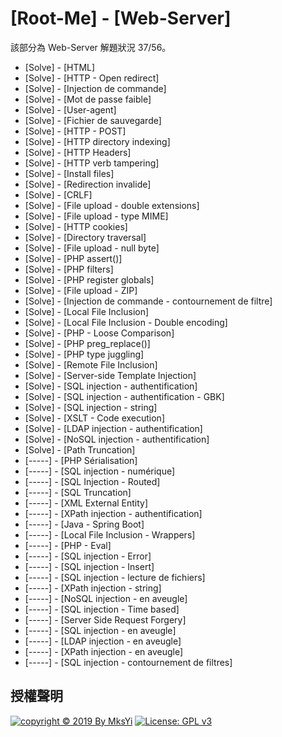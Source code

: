 [Root-Me] - [Web-Server]
===

該部分為 Web-Server 解題狀況 37/56。

- [Solve] - [HTML]
- [Solve] - [HTTP - Open redirect]
- [Solve] - [Injection de commande]
- [Solve] - [Mot de passe faible]
- [Solve] - [User-agent]
- [Solve] - [Fichier de sauvegarde]
- [Solve] - [HTTP - POST]
- [Solve] - [HTTP directory indexing]
- [Solve] - [HTTP Headers]
- [Solve] - [HTTP verb tampering]
- [Solve] - [Install files]
- [Solve] - [Redirection invalide]
- [Solve] - [CRLF]
- [Solve] - [File upload - double extensions]
- [Solve] - [File upload - type MIME]
- [Solve] - [HTTP cookies]
- [Solve] - [Directory traversal]
- [Solve] - [File upload - null byte]
- [Solve] - [PHP assert()]
- [Solve] - [PHP filters]
- [Solve] - [PHP register globals]
- [Solve] - [File upload - ZIP]
- [Solve] - [Injection de commande - contournement de filtre]
- [Solve] - [Local File Inclusion]
- [Solve] - [Local File Inclusion - Double encoding]
- [Solve] - [PHP - Loose Comparison]
- [Solve] - [PHP preg_replace()]
- [Solve] - [PHP type juggling]
- [Solve] - [Remote File Inclusion]
- [Solve] - [Server-side Template Injection]
- [Solve] - [SQL injection - authentification]
- [Solve] - [SQL injection - authentification - GBK]
- [Solve] - [SQL injection - string]
- [Solve] - [XSLT - Code execution]
- [Solve] - [LDAP injection - authentification]
- [Solve] - [NoSQL injection - authentification]
- [Solve] - [Path Truncation]
- [-----] - [PHP Sérialisation]
- [-----] - [SQL injection - numérique]
- [-----] - [SQL Injection - Routed]
- [-----] - [SQL Truncation]
- [-----] - [XML External Entity]
- [-----] - [XPath injection - authentification]
- [-----] - [Java - Spring Boot]
- [-----] - [Local File Inclusion - Wrappers]
- [-----] - [PHP - Eval]
- [-----] - [SQL injection - Error]
- [-----] - [SQL injection - Insert]
- [-----] - [SQL injection - lecture de fichiers]
- [-----] - [XPath injection - string]
- [-----] - [NoSQL injection - en aveugle]
- [-----] - [SQL injection - Time based]
- [-----] - [Server Side Request Forgery]
- [-----] - [SQL injection - en aveugle]
- [-----] - [LDAP injection - en aveugle]
- [-----] - [XPath injection - en aveugle]
- [-----] - [SQL injection - contournement de filtres]

## 授權聲明
[![copyright © 2019 By MksYi](https://img.shields.io/badge/copyright%20©-%202019%20By%20MksYi-blue.svg)](https://mks.tw/)
[![License: GPL v3](https://img.shields.io/badge/License-GPL%20v3-blue.svg)](https://www.gnu.org/licenses/gpl-3.0)